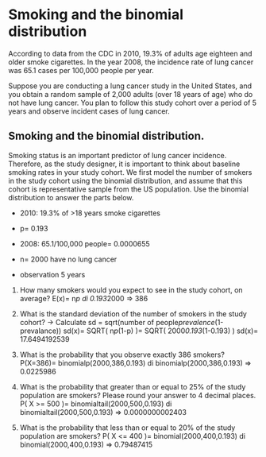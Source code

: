 # Smoking and the binomial distribution

According to data from the CDC in 2010, 19.3% of adults age eighteen and older smoke cigarettes. In the year 2008, the incidence rate of lung cancer was 65.1 cases per 100,000 people per year.

Suppose you are conducting a lung cancer study in the United States, and you obtain a random sample of 2,000 adults (over 18 years of age) who do not have lung cancer. You plan to follow this study cohort over a period of 5 years and observe incident cases of lung cancer.

## Smoking and the binomial distribution. 
Smoking status is an important predictor of lung cancer incidence. Therefore, as the study designer, it is important to think about baseline smoking rates in your study cohort. We first model the number of smokers in the study cohort using the binomial distribution, and assume that this cohort is representative sample from the US population. Use the binomial distribution to answer the parts below. 

- 2010: 19.3% of >18 years smoke cigarettes
- p= 0.193

- 2008: 65.1/100,000 people= 0.0000655
- n= 2000 have no lung cancer
- observation 5 years

1. How many smokers would you expect to see in the study cohort, on average?
E(x)= n*p
di 0.193*2000
=> 386

2. What is the standard deviation of the number of smokers in the study cohort?
-> Calculate sd = sqrt(number of people*prevalence*(1-prevalance))
sd(x)= SQRT( n*p*(1-p) )= SQRT( 2000*0.193*(1-0.193) )
sd(x)= 17.6494192539

3. What is the probability that you observe exactly 386 smokers?
P(X=386)= binomialp(2000,386,0.193)
di binomialp(2000,386,0.193)
=> 0.0225986

4. What is the probability that greater than or equal to 25% of the study population are smokers? Please round your answer to 4 decimal places.
P( X >= 500 )= binomialtail(2000,500,0.193)
di binomialtail(2000,500,0.193)
=> 0.0000000002403

5. What is the probability that less than or equal to 20% of the study population are smokers?
P( X <= 400 )= binomial(2000,400,0.193)
di binomial(2000,400,0.193)
=> 0.79487415

